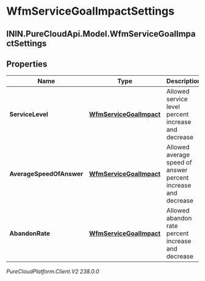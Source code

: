 # WfmServiceGoalImpactSettings

## ININ.PureCloudApi.Model.WfmServiceGoalImpactSettings

## Properties

|Name | Type | Description | Notes|
|------------ | ------------- | ------------- | -------------|
| **ServiceLevel** | [**WfmServiceGoalImpact**](WfmServiceGoalImpact) | Allowed service level percent increase and decrease | |
| **AverageSpeedOfAnswer** | [**WfmServiceGoalImpact**](WfmServiceGoalImpact) | Allowed average speed of answer percent increase and decrease | |
| **AbandonRate** | [**WfmServiceGoalImpact**](WfmServiceGoalImpact) | Allowed abandon rate percent increase and decrease | |



_PureCloudPlatform.Client.V2 238.0.0_

